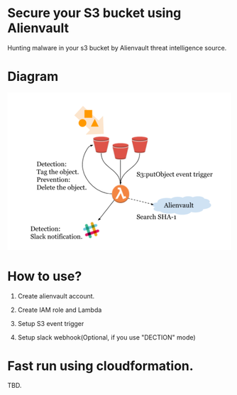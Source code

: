 # Secure your S3 bucket using Alienvault
Hunting malware in your s3 bucket by Alienvault threat intelligence source.

# Diagram
![Diagram](Diagram.png)

# How to use?
1. Create alienvault account.

2. Create IAM role and Lambda

3. Setup S3 event trigger

4. Setup slack webhook(Optional, if you use "DECTION" mode)

# Fast run using cloudformation.
TBD.
